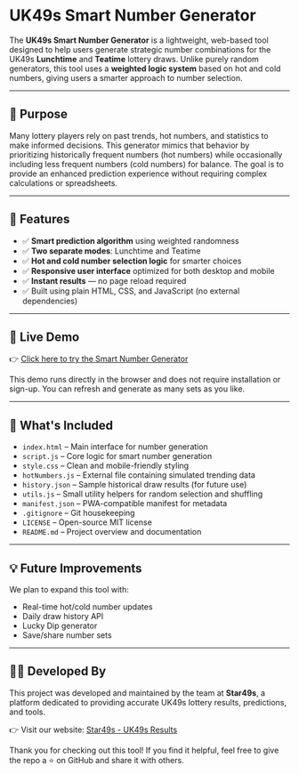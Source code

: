 # UK49s Smart Number Generator

The **UK49s Smart Number Generator** is a lightweight, web-based tool designed to help users generate strategic number combinations for the UK49s **Lunchtime** and **Teatime** lottery draws. Unlike purely random generators, this tool uses a **weighted logic system** based on hot and cold numbers, giving users a smarter approach to number selection.

---

## 🎯 Purpose

Many lottery players rely on past trends, hot numbers, and statistics to make informed decisions. This generator mimics that behavior by prioritizing historically frequent numbers (hot numbers) while occasionally including less frequent numbers (cold numbers) for balance. The goal is to provide an enhanced prediction experience without requiring complex calculations or spreadsheets.

---

## 🚀 Features

- ✅ **Smart prediction algorithm** using weighted randomness  
- ✅ **Two separate modes**: Lunchtime and Teatime  
- ✅ **Hot and cold number selection logic** for smarter choices  
- ✅ **Responsive user interface** optimized for both desktop and mobile  
- ✅ **Instant results** — no page reload required  
- ✅ Built using plain HTML, CSS, and JavaScript (no external dependencies)

---

## 🔗 Live Demo

👉 [Click here to try the Smart Number Generator](https://yourusername.github.io/uk49s-smart-generator/)

This demo runs directly in the browser and does not require installation or sign-up. You can refresh and generate as many sets as you like.

---

## 📁 What's Included

- `index.html` – Main interface for number generation  
- `script.js` – Core logic for smart number generation  
- `style.css` – Clean and mobile-friendly styling  
- `hotNumbers.js` – External file containing simulated trending data  
- `history.json` – Sample historical draw results (for future use)  
- `utils.js` – Small utility helpers for random selection and shuffling  
- `manifest.json` – PWA-compatible manifest for metadata  
- `.gitignore` – Git housekeeping  
- `LICENSE` – Open-source MIT license  
- `README.md` – Project overview and documentation

---

## 💡 Future Improvements

We plan to expand this tool with:

- Real-time hot/cold number updates
- Daily draw history API
- Lucky Dip generator
- Save/share number sets

---

## 👨‍💻 Developed By

This project was developed and maintained by the team at **Star49s**, a platform dedicated to providing accurate UK49s lottery results, predictions, and tools.

👉 Visit our website: [Star49s - UK49s Results](https://star49s.com)

Thank you for checking out this tool! If you find it helpful, feel free to give the repo a ⭐ on GitHub and share it with others.
